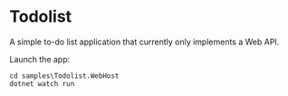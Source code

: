 # Todolist

A simple to-do list application that currently only implements a Web API.

Launch the app:
```
cd samples\Todolist.WebHost
dotnet watch run
```